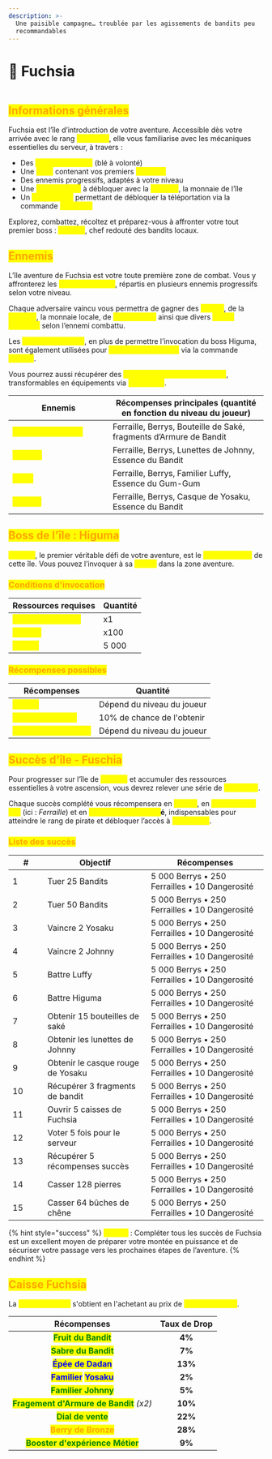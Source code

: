 ```yaml
---
description: >-
  Une paisible campagne… troublée par les agissements de bandits peu
  recommandables
---
```


# 🌺 Fuchsia

<figure><img src="../../.gitbook/assets/Capture d’écran 2025-08-27 à 15.42.29.png" alt=""><figcaption></figcaption></figure>

## <mark style="color:orange;">Informations générales</mark>

Fuchsia est l’île d’introduction de votre aventure. Accessible dès votre arrivée avec le rang <mark style="color:yellow;">**Naufragé**</mark>, elle vous familiarise avec les mécaniques essentielles du serveur, à travers :

* Des <mark style="color:yellow;">**zones de récolte**</mark> (blé à volonté)
* Une <mark style="color:yellow;">**mine**</mark> contenant vos premiers <mark style="color:yellow;">**minerais**</mark>
* Des ennemis progressifs, adaptés à votre niveau
* Une <mark style="color:yellow;">**caisse locale**</mark> à débloquer avec la <mark style="color:yellow;">**Ferraille**</mark>, la monnaie de l’île
* Un <mark style="color:yellow;">**ponéglyphe**</mark> permettant de débloquer la téléportation via la commande <mark style="color:yellow;">**`/aventure`**</mark>

Explorez, combattez, récoltez et préparez-vous à affronter votre tout premier boss : <mark style="color:yellow;">**Higuma**</mark>, chef redouté des bandits locaux.

## <mark style="color:orange;">Ennemis</mark> &#x20;

L’île aventure de Fuchsia est votre toute première zone de combat. Vous y affronterez les <mark style="color:yellow;">**sbires d’Higuma**</mark>, répartis en plusieurs ennemis progressifs selon votre niveau.

Chaque adversaire vaincu vous permettra de gagner des <mark style="color:yellow;">**Berrys**</mark>, de la <mark style="color:yellow;">**Ferraille**</mark>, la monnaie locale, de <mark style="color:yellow;">**l'expérience**</mark> ainsi que divers <mark style="color:yellow;">**objets spéciaux**</mark> selon l’ennemi combattu.

Les <mark style="color:yellow;">**bouteilles de saké**</mark>, en plus de permettre l’invocation du boss Higuma, sont également utilisées pour <mark style="color:yellow;">**améliorer vos armes**</mark> via la commande <mark style="color:yellow;">**`/weapon`**</mark>.

Vous pourrez aussi récupérer des <mark style="color:yellow;">**fragments d’armure de bandit**</mark>, transformables en équipements via <mark style="color:yellow;">**`/armurerie`**</mark>.

<table><thead><tr><th width="181.90625">Ennemis</th><th>Récompenses principales (quantité en fonction du niveau du joueur)</th></tr></thead><tbody><tr><td><mark style="color:yellow;"><strong>Bandit de Fuchsia</strong></mark></td><td>Ferraille, Berrys, Bouteille de Saké, fragments d’Armure de Bandit</td></tr><tr><td><mark style="color:yellow;"><strong>Johnny</strong></mark></td><td>Ferraille, Berrys, Lunettes de Johnny, Essence du Bandit</td></tr><tr><td><mark style="color:yellow;"><strong>Luffy</strong></mark></td><td>Ferraille, Berrys, Familier Luffy, Essence du Gum-Gum</td></tr><tr><td><mark style="color:yellow;"><strong>Yosaku</strong></mark></td><td>Ferraille, Berrys, Casque de Yosaku, Essence du Bandit</td></tr></tbody></table>

## <mark style="color:orange;">Boss de l'île : Higuma</mark>

<mark style="color:yellow;">**Higuma**</mark>, le premier véritable défi de votre aventure, est le <mark style="color:yellow;">**boss principal**</mark> de cette île. Vous pouvez l’invoquer à sa <mark style="color:yellow;">**statue**</mark> dans la zone aventure.

### <mark style="color:orange;">Conditions d'invocation</mark>

| Ressources requises                                      | Quantité |
| -------------------------------------------------------- | -------- |
| <mark style="color:yellow;">**Bouteille de Saké**</mark> | x1       |
| <mark style="color:yellow;">**Féraille**</mark>          | x100     |
| <mark style="color:yellow;">**Berrys**</mark>            | 5 000    |

### <mark style="color:orange;">Récompenses possibles</mark>

| Récompenses                                              | Quantité                   |
| -------------------------------------------------------- | -------------------------- |
| <mark style="color:yellow;">**Berrys**</mark>            | Dépend du niveau du joueur |
| <mark style="color:yellow;">**Familier Higuma**</mark>   | 10% de chance de l'obtenir |
| <mark style="color:yellow;">**Bonbon à la Pomme**</mark> | Dépend du niveau du joueur |

## <mark style="color:orange;">Succès d'île - Fuschia</mark>

Pour progresser sur l’île de <mark style="color:yellow;">**Fuchsia**</mark> et accumuler des ressources essentielles à votre ascension, vous devrez relever une série de <mark style="color:yellow;">**15 succès**</mark>.

Chaque succès complété vous récompensera en <mark style="color:yellow;">**Berrys**</mark>, en <mark style="color:yellow;">**Économie de l’île**</mark> (ici : _Ferraille_) et en <mark style="color:yellow;">**Points de Dangerosit**</mark>**é**, indispensables pour atteindre le rang de pirate et débloquer l’accès à <mark style="color:yellow;">**Grand Line**</mark>.

### <mark style="color:orange;">Liste des succès</mark>

<table><thead><tr><th width="52.99609375">#</th><th width="188.546875">Objectif</th><th>Récompenses</th></tr></thead><tbody><tr><td>1</td><td>Tuer 25 Bandits</td><td>5 000 Berrys • 250 Ferrailles • 10 Dangerosité</td></tr><tr><td>2</td><td>Tuer 50 Bandits</td><td>5 000 Berrys • 250 Ferrailles • 10 Dangerosité</td></tr><tr><td>3</td><td>Vaincre 2 Yosaku</td><td>5 000 Berrys • 250 Ferrailles • 10 Dangerosité</td></tr><tr><td>4</td><td>Vaincre 2 Johnny</td><td>5 000 Berrys • 250 Ferrailles • 10 Dangerosité</td></tr><tr><td>5</td><td>Battre Luffy</td><td>5 000 Berrys • 250 Ferrailles • 10 Dangerosité</td></tr><tr><td>6</td><td>Battre Higuma</td><td>5 000 Berrys • 250 Ferrailles • 10 Dangerosité</td></tr><tr><td>7</td><td>Obtenir 15 bouteilles de saké</td><td>5 000 Berrys • 250 Ferrailles • 10 Dangerosité</td></tr><tr><td>8</td><td>Obtenir les lunettes de Johnny</td><td>5 000 Berrys • 250 Ferrailles • 10 Dangerosité</td></tr><tr><td>9</td><td>Obtenir le casque rouge de Yosaku</td><td>5 000 Berrys • 250 Ferrailles • 10 Dangerosité</td></tr><tr><td>10</td><td>Récupérer 3 fragments de bandit</td><td>5 000 Berrys • 250 Ferrailles • 10 Dangerosité</td></tr><tr><td>11</td><td>Ouvrir 5 caisses de Fuchsia</td><td>5 000 Berrys • 250 Ferrailles • 10 Dangerosité</td></tr><tr><td>12</td><td>Voter 5 fois pour le serveur</td><td>5 000 Berrys • 250 Ferrailles • 10 Dangerosité</td></tr><tr><td>13</td><td>Récupérer 5 récompenses succès</td><td>5 000 Berrys • 250 Ferrailles • 10 Dangerosité</td></tr><tr><td>14</td><td>Casser 128 pierres</td><td>5 000 Berrys • 250 Ferrailles • 10 Dangerosité</td></tr><tr><td>15</td><td>Casser 64 bûches de chêne</td><td>5 000 Berrys • 250 Ferrailles • 10 Dangerosité</td></tr></tbody></table>

{% hint style="success" %}
<mark style="color:yellow;">**Astuce**</mark> : Compléter tous les succès de Fuchsia est un excellent moyen de préparer votre montée en puissance et de sécuriser votre passage vers les prochaines étapes de l’aventure.
{% endhint %}

## <mark style="color:orange;">Caisse Fuchsia</mark>

La <mark style="color:yellow;">**Caisse Fuchsia**</mark> s'obtient en l'achetant au prix de <mark style="color:yellow;">**1.000 Ferrailles**</mark>.

|                                      **Récompenses**                                      | **Taux de Drop** |
| :---------------------------------------------------------------------------------------: | :--------------: |
|                   <mark style="color:green;">**Fruit du Bandit**</mark>                   |      **4%**      |
|                   <mark style="color:green;">**Sabre du Bandit**</mark>                   |      **7%**      |
|                     <mark style="color:blue;">**Épée de Dadan**</mark>                    |      **13%**     |
| <mark style="color:blue;">**Familier**</mark> <mark style="color:blue;">**Yosaku**</mark> |      **2%**      |
|                   <mark style="color:green;">**Familier Johnny**</mark>                   |      **5%**      |
|         <mark style="color:green;">**Fragement d'Armure de Bandit**</mark> _(x2)_         |      **10%**     |
|                    <mark style="color:green;">**Dial de vente**</mark>                    |      **22%**     |
|                   <mark style="color:orange;">**Berry de Bronze**</mark>                  |      **28%**     |
|             <mark style="color:green;">**Booster d'expérience Métier**</mark>             |      **9%**      |
